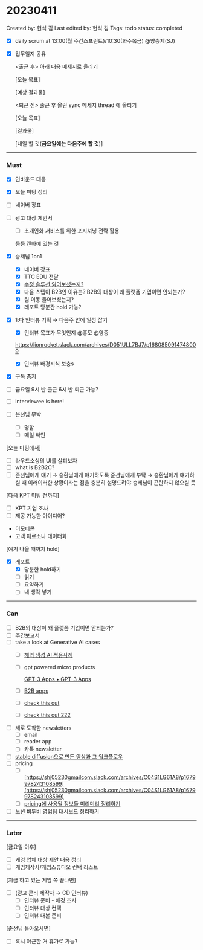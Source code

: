 # 20230411

Created by: 현식 김
Last edited by: 현식 김
Tags: todo
status: completed

- [x]  daily scrum at 13:00(월 주간스프린트)/10:30(화수목금)  @양승제(SJ)
- [x]  업무일지 공유
    
    <출근 후> 아래 내용 메세지로 올리기
    
    [오늘 목표]
    
    [예상 결과물]
    
    <퇴근 전> 출근 후 올린 sync 메세지 thread 에 올리기
    
    [오늘 목표]
    
    [결과물]
    
    [내일 할 것(**금요일에는 다음주에 할 것**)]
    

---

### Must

- [x]  인바운드 대응
- [x]  오늘 미팅 정리
- [ ]  네이버 장표
- [ ]  광고 대상 제안서
    - [ ]  초개인화 서비스를 위한 포지셔닝 전략 활용
    
    등등 캔바에 있는 것
    
- [x]  승제님 1on1
    
    
    - [x]  네이버 장표
    - [x]  TTC EDU 전달
    - [x]  [수정 솔루션 읽어보셨는지?](%E1%84%8C%E1%85%B5%E1%84%80%E1%85%B3%E1%86%B7%E1%84%81%E1%85%A1%E1%84%8C%E1%85%B5%20%E1%84%83%E1%85%A9%E1%84%8E%E1%85%AE%E1%86%AF%E1%84%83%E1%85%AC%E1%86%AB%20%E1%84%89%E1%85%A1%E1%84%8B%E1%85%A5%E1%86%B8%E1%84%92%E1%85%AA%20%E1%84%8B%E1%85%A1%E1%84%8B%E1%85%B5%E1%84%83%E1%85%B5%E1%84%8B%E1%85%A5%206be4d8cf0a384d7f9b6f50c73a5c9b0e/%E1%84%89%E1%85%AE%E1%84%8C%E1%85%A5%E1%86%BC%E1%84%80%E1%85%AA%20%E1%84%8F%E1%85%A5%E1%84%86%E1%85%B2%E1%84%82%E1%85%B5%E1%84%8F%E1%85%A6%E1%84%8B%E1%85%B5%E1%84%89%E1%85%A7%E1%86%AB%E1%84%8B%E1%85%B3%E1%86%AF%20%E1%84%89%E1%85%B1%E1%86%B8%E1%84%80%E1%85%A6%20%E1%84%92%E1%85%A2%E1%84%8C%E1%85%AE%E1%84%82%E1%85%B3%E1%86%AB%20%E1%84%89%E1%85%A9%E1%86%AF%E1%84%85%E1%85%AE%E1%84%89%E1%85%A7%E1%86%AB%20a920d2a00ad746c3ba84a45bea8dcf1d.md)
    - [x]  다음 스텝이 B2B인 이유는? B2B의 대상이 왜 플랫폼 기업이면 안되는가?
    - [x]  팀 이동 들어보셨는지?
    - [x]  레포트 당분간 hold 가능?
- [x]  1:다 인터뷰 기획 → 다음주 안에 일정 잡기
    - [x]  인터뷰 목표가 무엇인지 @홍모 @영중
    
    https://lionrocket.slack.com/archives/D051ULL7BJ7/p1680850914748009
    
    - [x]  인터뷰 배경지식 보충s
- [x]  구독 중지
- [ ]  금요일 9시 반 출근 6시 반 퇴근 가능?
- [ ]  interviewee is here!
- [ ]  은선님 부탁
    - [ ]  명함
    - [ ]  메일 싸인

[오늘 미팅에서]

- [ ]  라우드소싱의 UI를 살펴보자
- [ ]  what is B2B2C?
- [ ]  준선님에게 얘기 → 승환님에게 얘기하도록 준선님에게 부탁 → 승환님에게 얘기하실 때 이러이러한 상황이라는 점을 충분히 설명드려야 승제님이 곤란하지 않으실 듯

[다음 KPT 미팅 전까지]

- [ ]  KPT 기업 조사
- [ ]  제공 가능한 아이디어?
- 이모티콘
- 고객 페르소나 데이터화

[얘기 나올 때까지 hold]

- [x]  레포트
    - [x]  당분한 hold하기
    - [ ]  읽기
    - [ ]  요약하기
    - [ ]  내 생각 넣기

---

### Can

- [ ]  B2B의 대상이 왜 플랫폼 기업이면 안되는가?
- [ ]  주간보고서
- [ ]  take a look at Generative AI cases
    - [ ]  [해외 생성 AI 적용사례](https://www.notion.so/AI-fc66f14a19f3421a8564c616513692ac?pvs=21)
    - [ ]  gpt powered micro products
        
        [GPT-3 Apps • GPT-3 Apps](https://gpt-apps.com/)
        
    - [ ]  [B2B apps](https://www.notion.so/SaaS-B2B-by-bf26e8c9605744aa9c710a62cdc36b41?pvs=21)
    - [ ]  [check this out](https://lionrocket.slack.com/archives/C022N3PU5EG/p1680161822427429)
    - [ ]  [check this out 222](https://lionrocket.slack.com/archives/C01F2SRJXLK/p1680222703532449)
- [ ]  새로 도착한 newsletters
    - [ ]  email
    - [ ]  reader app
    - [ ]  카톡 newsletter
- [ ]  [stable diffusion으로 만든 영상과 그 워크플로우](https://lionrocket.slack.com/archives/C01F2SRJXLK/p1680139963657019)
- [ ]  pricing
    - [ ]  [https://shj05230gmailcom.slack.com/archives/C04S1LG61A8/p1679978243108599](https://shj05230gmailcom.slack.com/archives/C04S1LG61A8/p1679978243108599)
    - [ ]  [pricing에 사용될 정보들 미리미리 정리하기](Pricing%20strategy%2017295d8505ce4f07b32a6a8344fbfb5f.md)
- [ ]  노션 비투비 영업팀 대시보드 정리하기

---

### Later

[금요일 이후]

- [ ]  게임 업체 대상 제안 내용 정리
- [ ]  게임제작사/게임스튜디오 컨택 리스트

[지금 하고 있는 게임 쪽 끝나면]

- [ ]  (광고 콘티 제작자 → CD 인터뷰)
    - [ ]  인터뷰 준비 - 배경 조사
    - [ ]  인터뷰 대상 컨택
    - [ ]  인터뷰 대본 준비

[준선님 돌아오시면]

- [ ]  혹시 야근한 거 휴가로 가능?